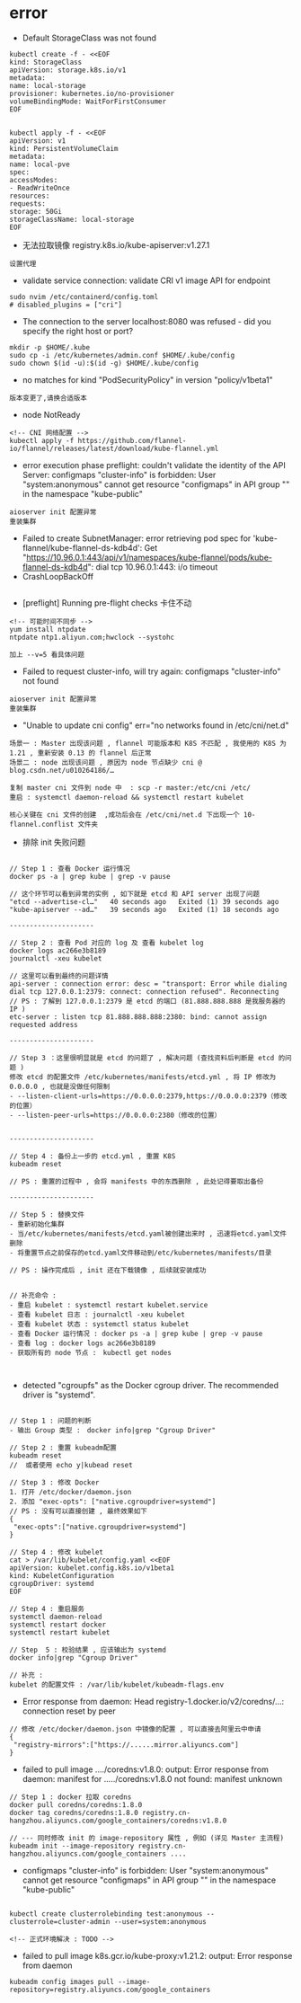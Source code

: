 # error

- Default StorageClass was not found
```shell
kubectl create -f - <<EOF
kind: StorageClass
apiVersion: storage.k8s.io/v1
metadata:
name: local-storage
provisioner: kubernetes.io/no-provisioner
volumeBindingMode: WaitForFirstConsumer
EOF


kubectl apply -f - <<EOF
apiVersion: v1
kind: PersistentVolumeClaim
metadata:
name: local-pve
spec:
accessModes:
- ReadWriteOnce
resources:
requests:
storage: 50Gi
storageClassName: local-storage
EOF
```

- 无法拉取镜像 registry.k8s.io/kube-apiserver:v1.27.1
```shell
设置代理
```

- validate service connection: validate CRI v1 image API for endpoint
```shell
sudo nvim /etc/containerd/config.toml
# disabled_plugins = ["cri"]
```

- The connection to the server localhost:8080 was refused - did you specify the right host or port?
```shell
mkdir -p $HOME/.kube
sudo cp -i /etc/kubernetes/admin.conf $HOME/.kube/config
sudo chown $(id -u):$(id -g) $HOME/.kube/config
```

- no matches for kind "PodSecurityPolicy" in version "policy/v1beta1"
```shell
版本变更了,请换合适版本
```

- node NotReady
```shell
<!-- CNI 网络配置 -->
kubectl apply -f https://github.com/flannel-io/flannel/releases/latest/download/kube-flannel.yml
```

- error execution phase preflight:
couldn't validate the identity of the API Server: 
configmaps "cluster-info" is forbidden: 
User "system:anonymous" cannot get resource "configmaps" in API group "" in the namespace "kube-public"
```shell
aioserver init 配置异常
重装集群
```

- Failed to create SubnetManager: error retrieving pod spec for 'kube-flannel/kube-flannel-ds-kdb4d': Get "https://10.96.0.1:443/api/v1/namespaces/kube-flannel/pods/kube-flannel-ds-kdb4d": dial tcp 10.96.0.1:443: i/o timeout
- CrashLoopBackOff
```shell

```

- [preflight] Running pre-flight checks 卡住不动
```shell
<!-- 可能时间不同步 -->
yum install ntpdate
ntpdate ntp1.aliyun.com;hwclock --systohc

加上 --v=5 看具体问题
```

- Failed to request cluster-info, will try again: configmaps "cluster-info" not found
```shell
aioserver init 配置异常
重装集群
```


- "Unable to update cni config" err="no networks found in /etc/cni/net.d"
```shell
场景一 : Master 出现该问题 , flannel 可能版本和 K8S 不匹配 , 我使用的 K8S 为 1.21 , 重新安装 0.13 的 flannel 后正常 
场景二 : node 出现该问题 , 原因为 node 节点缺少 cni @ blog.csdn.net/u010264186/… 

复制 master cni 文件到 node 中  : scp -r master:/etc/cni /etc/
重启 : systemctl daemon-reload && systemctl restart kubelet

核心关键在 cni 文件的创建  ,成功后会在 /etc/cni/net.d 下出现一个 10-flannel.conflist 文件夹
```


- 排除 init 失败问题
```shell

// Step 1 : 查看 Docker 运行情况 
docker ps -a | grep kube | grep -v pause

// 这个环节可以看到异常的实例 , 如下就是 etcd 和 API server 出现了问题
"etcd --advertise-cl…"   40 seconds ago   Exited (1) 39 seconds ago  
"kube-apiserver --ad…"   39 seconds ago   Exited (1) 18 seconds ago 

---------------------

// Step 2 : 查看 Pod 对应的 log 及 查看 kubelet log
docker logs ac266e3b8189
journalctl -xeu kubelet

// 这里可以看到最终的问题详情
api-server : connection error: desc = "transport: Error while dialing dial tcp 127.0.0.1:2379: connect: connection refused". Reconnecting
// PS : 了解到 127.0.0.1:2379 是 etcd 的端口 (81.888.888.888 是我服务器的 IP )
etc-server : listen tcp 81.888.888.888:2380: bind: cannot assign requested address

---------------------

// Step 3 ：这里很明显就是 etcd 的问题了 , 解决问题 (查找资料后判断是 etcd 的问题 )
修改 etcd 的配置文件 /etc/kubernetes/manifests/etcd.yml , 将 IP 修改为 0.0.0.0 , 也就是没做任何限制
- --listen-client-urls=https://0.0.0.0:2379,https://0.0.0.0:2379（修改的位置）
- --listen-peer-urls=https://0.0.0.0:2380（修改的位置）


---------------------

// Step 4 : 备份上一步的 etcd.yml , 重置 K8S
kubeadm reset

// PS : 重置的过程中 , 会将 manifests 中的东西删除 , 此处记得要取出备份

---------------------

// Step 5 : 替换文件 
- 重新初始化集群
- 当/etc/kubernetes/manifests/etcd.yaml被创建出来时 , 迅速将etcd.yaml文件删除
- 将重置节点之前保存的etcd.yaml文件移动到/etc/kubernetes/manifests/目录

// PS : 操作完成后 , init 还在下载镜像 , 后续就安装成功


// 补充命令 :
- 重启 kubelet : systemctl restart kubelet.service
- 查看 kubelet 日志 : journalctl -xeu kubelet
- 查看 kubelet 状态 : systemctl status kubelet
- 查看 Docker 运行情况 : docker ps -a | grep kube | grep -v pause
- 查看 log : docker logs ac266e3b8189
- 获取所有的 node 节点 :　kubectl get nodes



```


- detected "cgroupfs" as the Docker cgroup driver. The recommended driver is "systemd".
```shell

// Step 1 : 问题的判断
- 输出 Group 类型 :　docker info|grep "Cgroup Driver"

// Step 2 : 重置 kubeadm配置
kubeadm reset
//  或者使用 echo y|kubead reset

// Step 3 : 修改 Docker
1. 打开 /etc/docker/daemon.json
2. 添加 "exec-opts": ["native.cgroupdriver=systemd"]
// PS : 没有可以直接创建 , 最终效果如下
{
 "exec-opts":["native.cgroupdriver=systemd"]
}

// Step 4 : 修改 kubelet
cat > /var/lib/kubelet/config.yaml <<EOF
apiVersion: kubelet.config.k8s.io/v1beta1
kind: KubeletConfiguration
cgroupDriver: systemd
EOF

// Step 4 : 重启服务
systemctl daemon-reload
systemctl restart docker
systemctl restart kubelet

// Step  5 : 校验结果 , 应该输出为 systemd
docker info|grep "Cgroup Driver"

// 补充 : 
kubelet 的配置文件 : /var/lib/kubelet/kubeadm-flags.env

```

- Error response from daemon: Head registry-1.docker.io/v2/coredns/…: connection reset by peer
```shell
// 修改 /etc/docker/daemon.json 中镜像的配置 , 可以直接去阿里云中申请
{
 "registry-mirrors":["https://......mirror.aliyuncs.com"]
}

```

- failed to pull image ..../coredns:v1.8.0: output: Error response from daemon: manifest for ...../coredns:v1.8.0 not found: manifest unknown
```shell
// Step 1 : docker 拉取 coredns
docker pull coredns/coredns:1.8.0
docker tag coredns/coredns:1.8.0 registry.cn-hangzhou.aliyuncs.com/google_containers/coredns:v1.8.0

// --- 同时修改 init 的 image-repository 属性 , 例如 (详见 Master 主流程)
kubeadm init --image-repository registry.cn-hangzhou.aliyuncs.com/google_containers ....
```

- configmaps "cluster-info" is forbidden: User "system:anonymous" cannot get resource "configmaps" in API group "" in the namespace "kube-public"
```shell

kubectl create clusterrolebinding test:anonymous --clusterrole=cluster-admin --user=system:anonymous

<!-- 正式环境解决 : TODO -->
```

- failed to pull image k8s.gcr.io/kube-proxy:v1.21.2: output: Error response from daemon
```shell
kubeadm config images pull --image-repository=registry.aliyuncs.com/google_containers
```
